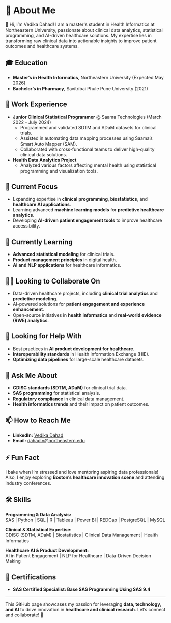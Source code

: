 # 🚀 About Me  
👋 Hi, I’m Vedika Dahad! I am a master's student in Health Informatics at Northeastern University, passionate about clinical data analytics, statistical programming, 
and AI-driven healthcare solutions. My expertise lies in transforming raw clinical data into actionable insights to improve patient outcomes and healthcare systems.  

## 🎓 Education  
- **Master’s in Health Informatics**, Northeastern University (Expected May 2026)  
- **Bachelor’s in Pharmacy**, Savitribai Phule Pune University (2021)  

## 💼 Work Experience  
- **Junior Clinical Statistical Programmer** @ Saama Technologies (March 2022 - July 2024)  
  - Programmed and validated SDTM and ADaM datasets for clinical trials.  
  - Assisted in automating data mapping processes using Saama’s Smart Auto Mapper (SAM).  
  - Collaborated with cross-functional teams to deliver high-quality clinical data solutions.  
- **Health Data Analytics Project**  
  - Analyzed various factors affecting mental health using statistical programming and visualization tools.  

## 🔭 Current Focus  
- Expanding expertise in **clinical programming**, **biostatistics**, and **healthcare AI applications**.  
- Learning advanced **machine learning models** for **predictive healthcare analytics**.  
- Developing **AI-driven patient engagement tools** to improve healthcare accessibility.  

## 🧠 Currently Learning  
- **Advanced statistical modeling** for clinical trials.  
- **Product management principles** in digital health.  
- **AI and NLP applications** for healthcare informatics.  

## 👯‍♀️ Looking to Collaborate On  
- Data-driven healthcare projects, including **clinical trial analytics** and **predictive modeling**.  
- AI-powered solutions for **patient engagement and experience enhancement**.  
- Open-source initiatives in **health informatics** and **real-world evidence (RWE) analytics**.  

## 🤔 Looking for Help With  
- Best practices in **AI product development for healthcare**.  
- **Interoperability standards** in Health Information Exchange (HIE).  
- **Optimizing data pipelines** for large-scale healthcare datasets.  

## 💬 Ask Me About  
- **CDISC standards (SDTM, ADaM)** for clinical trial data.  
- **SAS programming** for statistical analysis.  
- **Regulatory compliance** in clinical data management.  
- **Health informatics trends** and their impact on patient outcomes.  

## 📫 How to Reach Me  
- **LinkedIn:** [Vedika Dahad](https://www.linkedin.com/in/vedika-dahad/)  
- **Email:** dahad.v@northeastern.edu  

## ⚡️ Fun Fact  
I bake when I’m stressed and love mentoring aspiring data professionals! Also, I enjoy exploring **Boston’s healthcare innovation scene** and attending industry conferences.  

## 🛠 Skills  
**Programming & Data Analysis:**  
SAS | Python | SQL | R | Tableau | Power BI | REDCap | PostgreSQL | MySQL  

**Clinical & Statistical Expertise:**  
CDISC (SDTM, ADaM) | Biostatistics | Clinical Data Management | Health Informatics  

**Healthcare AI & Product Development:**  
AI in Patient Engagement | NLP for Healthcare | Data-Driven Decision Making  

## 🏅 Certifications  
- **SAS Certified Specialist: Base SAS Programming Using SAS 9.4**  

---

This GitHub page showcases my passion for leveraging **data, technology, and AI** to drive innovation in **healthcare and clinical research**. Let’s connect and collaborate! 🚀
